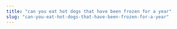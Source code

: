 ```yaml
---
title: "can you eat hot dogs that have been frozen for a year"
slug: "can-you-eat-hot-dogs-that-have-been-frozen-for-a-year"
---
```


